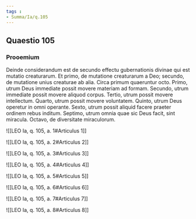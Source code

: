 ```yaml
---
tags : 
- Summa/Ia/q.105
---
```


## Quaestio 105

### Prooemium

Deinde considerandum est de secundo effectu gubernationis divinae qui est mutatio creaturarum. Et primo, de mutatione creaturarum a Deo; secundo, de mutatione unius creaturae ab alia. Circa primum quaeruntur octo. Primo, utrum Deus immediate possit movere materiam ad formam. Secundo, utrum immediate possit movere aliquod corpus. Tertio, utrum possit movere intellectum. Quarto, utrum possit movere voluntatem. Quinto, utrum Deus operetur in omni operante. Sexto, utrum possit aliquid facere praeter ordinem rebus inditum. Septimo, utrum omnia quae sic Deus facit, sint miracula. Octavo, de diversitate miraculorum.

![[LEO Ia, q. 105, a. 1#Articulus 1]]

![[LEO Ia, q. 105, a. 2#Articulus 2]]

![[LEO Ia, q. 105, a. 3#Articulus 3]]

![[LEO Ia, q. 105, a. 4#Articulus 4]]

![[LEO Ia, q. 105, a. 5#Articulus 5]]

![[LEO Ia, q. 105, a. 6#Articulus 6]]

![[LEO Ia, q. 105, a. 7#Articulus 7]]

![[LEO Ia, q. 105, a. 8#Articulus 8]]

